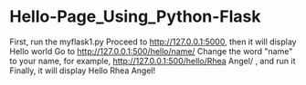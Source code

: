 # Hello-Page_Using_Python-Flask
First, run the myflask1.py
Proceed to http://127.0.0.1:5000, then it will display Hello world
Go to http://127.0.0.1:500/hello/name/
Change the word "name" to your name, for example, http://127.0.0.1:500/hello/Rhea Angel/ , and run it
Finally, it will display Hello Rhea Angel!
